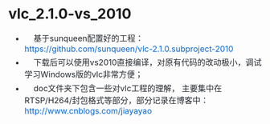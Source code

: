 # vlc_2.1.0-vs_2010
<div id="spnEditorSign" style="position:relative;zoom:1"><ul style="box-sizing: border-box; padding-left: 2em; margin-top: 0px; margin-bottom: 16px; color: rgb(36, 41, 46); font-family: -apple-system, BlinkMacSystemFont, &quot;Segoe UI&quot;, Helvetica, Arial, sans-serif, &quot;Apple Color Emoji&quot;, &quot;Segoe UI Emoji&quot;, &quot;Segoe UI Symbol&quot;; font-size: 16px;"><li style="box-sizing: border-box;">&nbsp; &nbsp; 基于sunqueen配置好的工程：<a href="https://github.com/sunqueen/vlc-2.1.0.subproject-2010%EF%BC%8C%E4%B8%8B%E8%BD%BD%E5%90%8E%E5%8F%AF%E4%BB%A5%E4%BD%BF%E7%94%A8vs2010%E7%9B%B4%E6%8E%A5%E7%BC%96%E8%AF%91%EF%BC%8C%E8%B0%83%E8%AF%95%E5%AD%A6%E4%B9%A0%E9%9D%9E%E5%B8%B8%E6%96%B9%E4%BE%BF%E3%80%82" style="box-sizing: border-box; background-color: transparent; color: rgb(3, 102, 214); text-decoration: none;">https://github.com/sunqueen/vlc-2.1.0.subproject-2010</a></li><li style="box-sizing: border-box; margin-top: 0.25em;">&nbsp; &nbsp; 下载后可以使用vs2010直接编译，对原有代码的改动极小，调试学习Windows版的vlc非常方便； &nbsp;&nbsp;</li><li style="box-sizing: border-box; margin-top: 0.25em;">&nbsp; &nbsp; doc文件夹下包含一些对vlc工程的理解，&nbsp;主要集中在RTSP/H264/封包格式等部分，部分记录在博客中：<a href="http://www.cnblogs.com/jiayayao" style="box-sizing: border-box; background-color: transparent; color: rgb(3, 102, 214); text-decoration: none;">http://www.cnblogs.com/jiayayao</a></li></ul><div style="clear:both"></div></div>